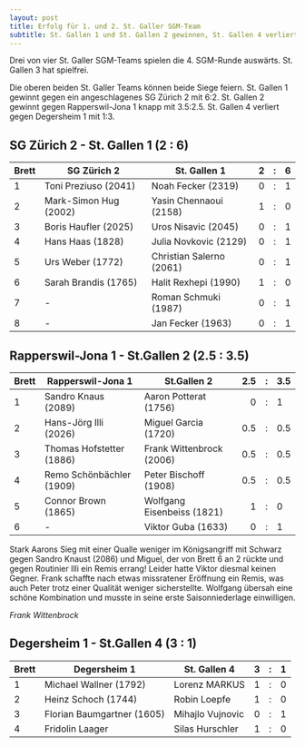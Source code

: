 ```yaml
---
layout: post
title: Erfolg für 1. und 2. St. Galler SGM-Team
subtitle: St. Gallen 1 und St. Gallen 2 gewinnen, St. Gallen 4 verliert
---
```


Drei von vier St. Galler SGM-Teams spielen die 4. SGM-Runde auswärts. St. Gallen 3 hat spielfrei.

Die oberen beiden St. Galler Teams können beide Siege feiern. St. Gallen 1 gewinnt gegen ein angeschlagenes SG Zürich 2 mit 6:2. St. Gallen 2 gewinnt gegen Rapperswil-Jona 1 knapp mit 3.5:2.5. St. Gallen 4 verliert gegen Degersheim 1 mit 1:3.

## SG Zürich 2 - St. Gallen 1 (2 : 6)

| Brett | SG Zürich 2           | St. Gallen 1             |   2 |  :  | 6   |
| ----- | --------------------- | ------------------------ | --: | :-: | :-- |
| 1     | Toni Preziuso (2041)  | Noah Fecker (2319)       |   0 |  :  | 1   |
| 2     | Mark-Simon Hug (2002) | Yasin Chennaoui (2158)   |   1 |  :  | 0   |
| 3     | Boris Haufler (2025)  | Uros Nisavic (2045)      |   0 |  :  | 1   |
| 4     | Hans Haas (1828)      | Julia Novkovic (2129)    |   0 |  :  | 1   |
| 5     | Urs Weber (1772)      | Christian Salerno (2061) |   0 |  :  | 1   |
| 6     | Sarah Brandis (1765)  | Halit Rexhepi (1990)     |   1 |  :  | 0   |
| 7     | -                     | Roman Schmuki (1987)     |   0 |  :  | 1   |
| 8     | -                     | Jan Fecker (1963)        |   0 |  :  | 1   |

## Rapperswil-Jona 1 - St.Gallen 2 (2.5 : 3.5)

| Brett | Rapperswil-Jona 1        | St.Gallen 2                | 2.5 |  :  | 3.5 |
| ----- | ------------------------ | -------------------------- | --: | :-: | :-- |
| 1     | Sandro Knaus (2089)      | Aaron Potterat (1756)      |   0 |  :  | 1   |
| 2     | Hans-Jörg Illi (2026)    | Miguel Garcia (1720)       | 0.5 |  :  | 0.5 |
| 3     | Thomas Hofstetter (1886) | Frank Wittenbrock (2006)   | 0.5 |  :  | 0.5 |
| 4     | Remo Schönbächler (1909) | Peter Bischoff (1908)      | 0.5 |  :  | 0.5 |
| 5     | Connor Brown (1865)      | Wolfgang Eisenbeiss (1821) |   1 |  :  | 0   |
| 6     | -                        | Viktor Guba (1633)         |   0 |  :  | 1   |

Stark Aarons Sieg mit einer Qualle weniger im Königsangriff mit Schwarz gegen Sandro Knaust (2086) und Miguel, der von Brett 6 an 2 rückte und gegen Routinier Illi ein Remis errang! Leider hatte Viktor diesmal keinen Gegner. Frank schaffte nach etwas missratener Eröffnung ein Remis, was auch Peter trotz einer Qualität weniger sicherstellte. Wolfgang übersah eine schöne Kombination und musste in seine erste Saisonniederlage einwilligen.

_Frank Wittenbrock_

## Degersheim 1 - St.Gallen 4 (3 : 1)

| Brett | Degersheim 1               | St. Gallen 4     |   3 |  :  | 1   |
| ----- | -------------------------- | ---------------- | --: | :-: | :-- |
| 1     | Michael Wallner (1792)     | Lorenz MARKUS    |   1 |  :  | 0   |
| 2     | Heinz Schoch (1744)        | Robin Loepfe     |   1 |  :  | 0   |
| 3     | Florian Baumgartner (1605) | Mihajlo Vujnovic |   0 |  :  | 1   |
| 4     | Fridolin Laager            | Silas Hurschler  |   1 |  :  | 0   |
